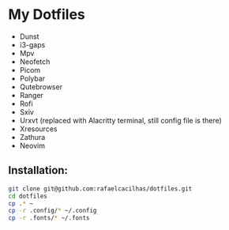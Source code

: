 # My Dotfiles

- Dunst
- i3-gaps
- Mpv
- Neofetch 
- Picom
- Polybar
- Qutebrowser
- Ranger
- Rofi
- Sxiv
- Urxvt (replaced with Alacritty terminal, still config file is there)
- Xresources
- Zathura
- Neovim

## Installation:

```bash
git clone git@github.com:rafaelcacilhas/dotfiles.git
cd dotfiles
cp .* ~
cp -r .config/* ~/.config
cp -r .fonts/* ~/.fonts
```
